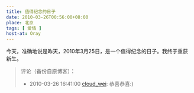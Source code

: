 ```yaml
---
title: 值得纪念的日子
date: 2010-03-26T00:56:00+08:00
place: 北京
tags: [ 爱情 ]
host-at: Oray
---
```

今天，准确地说是昨天，2010年3月25日，是一个值得纪念的日子。我终于重获新生。

> 评论（备份自原博客）：
>
> * 2010-03-26 16:41:00 [cloud\_wei](http://hi.baidu.com/cloud_wei): 恭喜恭喜:)
